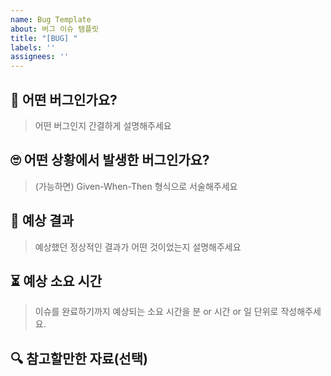 ```yaml
---
name: Bug Template
about: 버그 이슈 템플릿
title: "[BUG] "
labels: ''
assignees: ''
---
```


## 🐞 어떤 버그인가요?
> 어떤 버그인지 간결하게 설명해주세요


## 🙄 어떤 상황에서 발생한 버그인가요?
> (가능하면) Given-When-Then 형식으로 서술해주세요


## 🎁 예상 결과
> 예상했던 정상적인 결과가 어떤 것이었는지 설명해주세요


## ⏳ 예상 소요 시간
> 이슈를 완료하기까지 예상되는 소요 시간을 분 or 시간 or 일 단위로 작성해주세요.


## 🔍 참고할만한 자료(선택)
